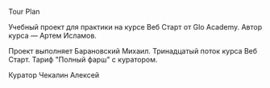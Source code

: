 Tour Plan

Учебный проект для практики на курсе Веб Старт от Glo Academy. Автор курса — Артем Исламов.

Проект выполняет
Барановский Михаил. Тринадцатый поток курса Веб Старт.
Тариф "Полный фарш" с куратором.

Куратор
Чекалин Алексей
